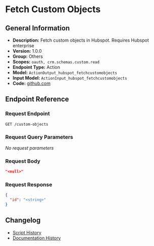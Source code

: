 <!-- BEGIN GENERATED CONTENT -->
# Fetch Custom Objects

## General Information

- **Description:** Fetch custom objects in Hubspot. Requires Hubspot enterprise
- **Version:** 1.0.0
- **Group:** Others
- **Scopes:** `oauth, crm.schemas.custom.read`
- **Endpoint Type:** Action
- **Model:** `ActionOutput_hubspot_fetchcustomobjects`
- **Input Model:** `ActionInput_hubspot_fetchcustomobjects`
- **Code:** [github.com](https://github.com/NangoHQ/integration-templates/tree/main/integrations/hubspot/actions/fetch-custom-objects.ts)


## Endpoint Reference

### Request Endpoint

`GET /custom-objects`

### Request Query Parameters

_No request parameters_

### Request Body

```json
"<null>"
```

### Request Response

```json
{
  "id": "<string>"
}
```

## Changelog

- [Script History](https://github.com/NangoHQ/integration-templates/commits/main/integrations/hubspot/actions/fetch-custom-objects.ts)
- [Documentation History](https://github.com/NangoHQ/integration-templates/commits/main/integrations/hubspot/actions/fetch-custom-objects.md)

<!-- END  GENERATED CONTENT -->

